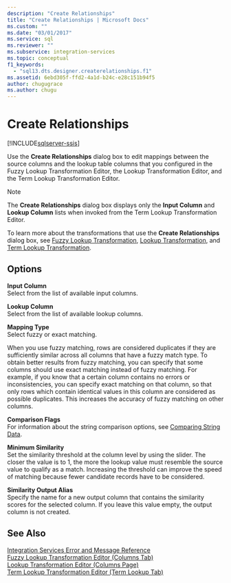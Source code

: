 ```yaml
---
description: "Create Relationships"
title: "Create Relationships | Microsoft Docs"
ms.custom: ""
ms.date: "03/01/2017"
ms.service: sql
ms.reviewer: ""
ms.subservice: integration-services
ms.topic: conceptual
f1_keywords: 
  - "sql13.dts.designer.createrelationships.f1"
ms.assetid: 6ebd305f-ffd2-4a1d-b24c-e28c151b94f5
author: chugugrace
ms.author: chugu
---
```

# Create Relationships

[!INCLUDE[sqlserver-ssis](../../../includes/applies-to-version/sqlserver-ssis.md)]


  Use the **Create Relationships** dialog box to edit mappings between the source columns and the lookup table columns that you configured in the Fuzzy Lookup Transformation Editor, the Lookup Transformation Editor, and the Term Lookup Transformation Editor.  
  
> [!NOTE]  
>  The **Create Relationships** dialog box displays only the **Input Column** and **Lookup Column** lists when invoked from the Term Lookup Transformation Editor.  
  
 To learn more about the transformations that use the **Create Relationships** dialog box, see [Fuzzy Lookup Transformation](../../../integration-services/data-flow/transformations/fuzzy-lookup-transformation.md), [Lookup Transformation](../../../integration-services/data-flow/transformations/lookup-transformation.md), and [Term Lookup Transformation](../../../integration-services/data-flow/transformations/term-lookup-transformation.md).  
  
## Options  
 **Input Column**  
 Select from the list of available input columns.  
  
 **Lookup Column**  
 Select from the list of available lookup columns.  
  
 **Mapping Type**  
 Select fuzzy or exact matching.  
  
 When you use fuzzy matching, rows are considered duplicates if they are sufficiently similar across all columns that have a fuzzy match type. To obtain better results from fuzzy matching, you can specify that some columns should use exact matching instead of fuzzy matching. For example, if you know that a certain column contains no errors or inconsistencies, you can specify exact matching on that column, so that only rows which contain identical values in this column are considered as possible duplicates. This increases the accuracy of fuzzy matching on other columns.  
  
 **Comparison Flags**  
 For information about the string comparison options, see [Comparing String Data](../../../integration-services/data-flow/comparing-string-data.md).  
  
 **Minimum Similarity**  
 Set the similarity threshold at the column level by using the slider. The closer the value is to 1, the more the lookup value must resemble the source value to qualify as a match. Increasing the threshold can improve the speed of matching because fewer candidate records have to be considered.  
  
 **Similarity Output Alias**  
 Specify the name for a new output column that contains the similarity scores for the selected column. If you leave this value empty, the output column is not created.  
  
## See Also  
 [Integration Services Error and Message Reference](../../../integration-services/integration-services-error-and-message-reference.md)   
 [Fuzzy Lookup Transformation Editor &#40;Columns Tab&#41;](./fuzzy-lookup-transformation.md)   
 [Lookup Transformation Editor &#40;Columns Page&#41;](./lookup-transformation.md)   
 [Term Lookup Transformation Editor &#40;Term Lookup Tab&#41;](./term-lookup-transformation.md)  
  
